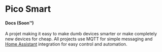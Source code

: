 # Pico Smart
#### Docs (Soon™)

A projet making it easy to make dumb devices smarter or make completely new devices for cheap. All projects use MQTT for simple messaging and [Home Assistant](https://home-assistant.io) integration for easy control and automation.
